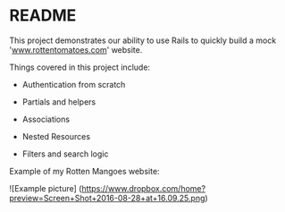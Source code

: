 # README

This project demonstrates our ability to use Rails to quickly build a mock 'www.rottentomatoes.com' website.

Things covered in this project include:

* Authentication from scratch

* Partials and helpers

* Associations

* Nested Resources

* Filters and search logic

Example of my Rotten Mangoes website:

![Example picture]
(https://www.dropbox.com/home?preview=Screen+Shot+2016-08-28+at+16.09.25.png)
